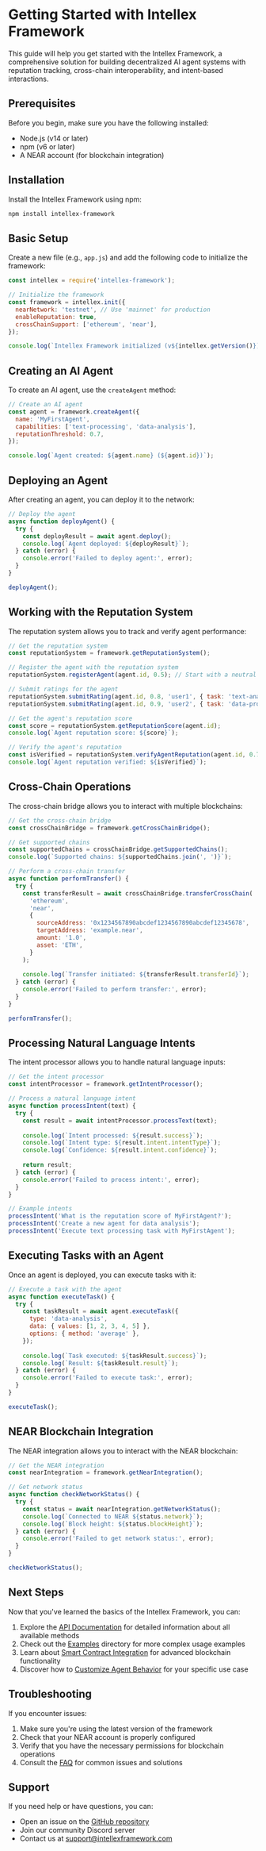 # Getting Started with Intellex Framework

This guide will help you get started with the Intellex Framework, a comprehensive solution for building decentralized AI agent systems with reputation tracking, cross-chain interoperability, and intent-based interactions.

## Prerequisites

Before you begin, make sure you have the following installed:

- Node.js (v14 or later)
- npm (v6 or later)
- A NEAR account (for blockchain integration)

## Installation

Install the Intellex Framework using npm:

```bash
npm install intellex-framework
```

## Basic Setup

Create a new file (e.g., `app.js`) and add the following code to initialize the framework:

```javascript
const intellex = require('intellex-framework');

// Initialize the framework
const framework = intellex.init({
  nearNetwork: 'testnet', // Use 'mainnet' for production
  enableReputation: true,
  crossChainSupport: ['ethereum', 'near'],
});

console.log(`Intellex Framework initialized (v${intellex.getVersion()})`);
```

## Creating an AI Agent

To create an AI agent, use the `createAgent` method:

```javascript
// Create an AI agent
const agent = framework.createAgent({
  name: 'MyFirstAgent',
  capabilities: ['text-processing', 'data-analysis'],
  reputationThreshold: 0.7,
});

console.log(`Agent created: ${agent.name} (${agent.id})`);
```

## Deploying an Agent

After creating an agent, you can deploy it to the network:

```javascript
// Deploy the agent
async function deployAgent() {
  try {
    const deployResult = await agent.deploy();
    console.log(`Agent deployed: ${deployResult}`);
  } catch (error) {
    console.error('Failed to deploy agent:', error);
  }
}

deployAgent();
```

## Working with the Reputation System

The reputation system allows you to track and verify agent performance:

```javascript
// Get the reputation system
const reputationSystem = framework.getReputationSystem();

// Register the agent with the reputation system
reputationSystem.registerAgent(agent.id, 0.5); // Start with a neutral score

// Submit ratings for the agent
reputationSystem.submitRating(agent.id, 0.8, 'user1', { task: 'text-analysis' });
reputationSystem.submitRating(agent.id, 0.9, 'user2', { task: 'data-processing' });

// Get the agent's reputation score
const score = reputationSystem.getReputationScore(agent.id);
console.log(`Agent reputation score: ${score}`);

// Verify the agent's reputation
const isVerified = reputationSystem.verifyAgentReputation(agent.id, 0.7);
console.log(`Agent reputation verified: ${isVerified}`);
```

## Cross-Chain Operations

The cross-chain bridge allows you to interact with multiple blockchains:

```javascript
// Get the cross-chain bridge
const crossChainBridge = framework.getCrossChainBridge();

// Get supported chains
const supportedChains = crossChainBridge.getSupportedChains();
console.log(`Supported chains: ${supportedChains.join(', ')}`);

// Perform a cross-chain transfer
async function performTransfer() {
  try {
    const transferResult = await crossChainBridge.transferCrossChain(
      'ethereum',
      'near',
      {
        sourceAddress: '0x1234567890abcdef1234567890abcdef12345678',
        targetAddress: 'example.near',
        amount: '1.0',
        asset: 'ETH',
      }
    );
    
    console.log(`Transfer initiated: ${transferResult.transferId}`);
  } catch (error) {
    console.error('Failed to perform transfer:', error);
  }
}

performTransfer();
```

## Processing Natural Language Intents

The intent processor allows you to handle natural language inputs:

```javascript
// Get the intent processor
const intentProcessor = framework.getIntentProcessor();

// Process a natural language intent
async function processIntent(text) {
  try {
    const result = await intentProcessor.processText(text);
    
    console.log(`Intent processed: ${result.success}`);
    console.log(`Intent type: ${result.intent.intentType}`);
    console.log(`Confidence: ${result.intent.confidence}`);
    
    return result;
  } catch (error) {
    console.error('Failed to process intent:', error);
  }
}

// Example intents
processIntent('What is the reputation score of MyFirstAgent?');
processIntent('Create a new agent for data analysis');
processIntent('Execute text processing task with MyFirstAgent');
```

## Executing Tasks with an Agent

Once an agent is deployed, you can execute tasks with it:

```javascript
// Execute a task with the agent
async function executeTask() {
  try {
    const taskResult = await agent.executeTask({
      type: 'data-analysis',
      data: { values: [1, 2, 3, 4, 5] },
      options: { method: 'average' },
    });
    
    console.log(`Task executed: ${taskResult.success}`);
    console.log(`Result: ${taskResult.result}`);
  } catch (error) {
    console.error('Failed to execute task:', error);
  }
}

executeTask();
```

## NEAR Blockchain Integration

The NEAR integration allows you to interact with the NEAR blockchain:

```javascript
// Get the NEAR integration
const nearIntegration = framework.getNearIntegration();

// Get network status
async function checkNetworkStatus() {
  try {
    const status = await nearIntegration.getNetworkStatus();
    console.log(`Connected to NEAR ${status.network}`);
    console.log(`Block height: ${status.blockHeight}`);
  } catch (error) {
    console.error('Failed to get network status:', error);
  }
}

checkNetworkStatus();
```

## Next Steps

Now that you've learned the basics of the Intellex Framework, you can:

1. Explore the [API Documentation](../api/README.md) for detailed information about all available methods
2. Check out the [Examples](../../examples) directory for more complex usage examples
3. Learn about [Smart Contract Integration](./smart-contract-integration.md) for advanced blockchain functionality
4. Discover how to [Customize Agent Behavior](./customizing-agents.md) for your specific use case

## Troubleshooting

If you encounter issues:

1. Make sure you're using the latest version of the framework
2. Check that your NEAR account is properly configured
3. Verify that you have the necessary permissions for blockchain operations
4. Consult the [FAQ](./faq.md) for common issues and solutions

## Support

If you need help or have questions, you can:

- Open an issue on the [GitHub repository](https://github.com/yourusername/intellex-framework/issues)
- Join our community Discord server
- Contact us at support@intellexframework.com 